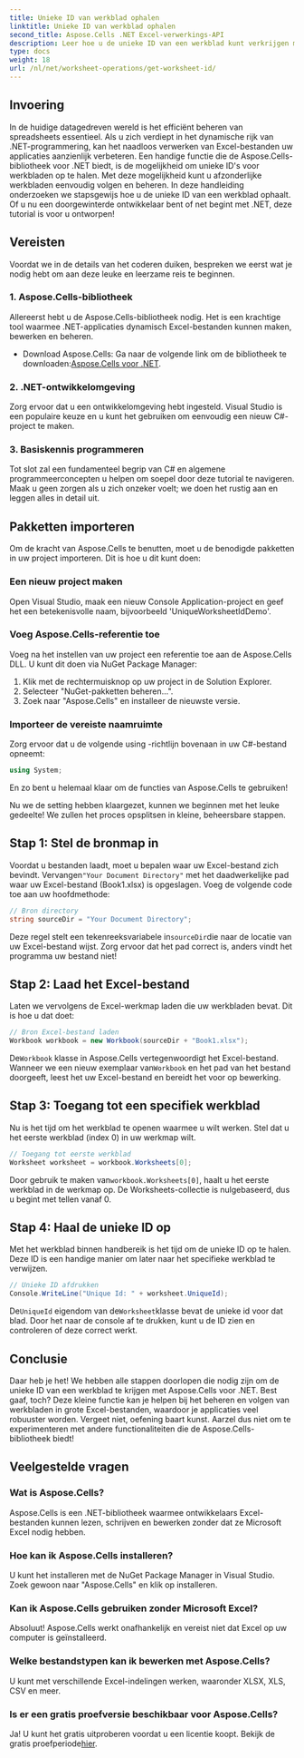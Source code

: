```yaml
---
title: Unieke ID van werkblad ophalen
linktitle: Unieke ID van werkblad ophalen
second_title: Aspose.Cells .NET Excel-verwerkings-API
description: Leer hoe u de unieke ID van een werkblad kunt verkrijgen met Aspose.Cells voor .NET met deze stapsgewijze handleiding. Beheer uw spreadsheets efficiënter.
type: docs
weight: 18
url: /nl/net/worksheet-operations/get-worksheet-id/
---
```

## Invoering
In de huidige datagedreven wereld is het efficiënt beheren van spreadsheets essentieel. Als u zich verdiept in het dynamische rijk van .NET-programmering, kan het naadloos verwerken van Excel-bestanden uw applicaties aanzienlijk verbeteren. Een handige functie die de Aspose.Cells-bibliotheek voor .NET biedt, is de mogelijkheid om unieke ID's voor werkbladen op te halen. Met deze mogelijkheid kunt u afzonderlijke werkbladen eenvoudig volgen en beheren. In deze handleiding onderzoeken we stapsgewijs hoe u de unieke ID van een werkblad ophaalt. Of u nu een doorgewinterde ontwikkelaar bent of net begint met .NET, deze tutorial is voor u ontworpen!
## Vereisten
Voordat we in de details van het coderen duiken, bespreken we eerst wat je nodig hebt om aan deze leuke en leerzame reis te beginnen.
### 1. Aspose.Cells-bibliotheek
Allereerst hebt u de Aspose.Cells-bibliotheek nodig. Het is een krachtige tool waarmee .NET-applicaties dynamisch Excel-bestanden kunnen maken, bewerken en beheren. 
-  Download Aspose.Cells: Ga naar de volgende link om de bibliotheek te downloaden:[Aspose.Cells voor .NET](https://releases.aspose.com/cells/net/).
### 2. .NET-ontwikkelomgeving
Zorg ervoor dat u een ontwikkelomgeving hebt ingesteld. Visual Studio is een populaire keuze en u kunt het gebruiken om eenvoudig een nieuw C#-project te maken.
### 3. Basiskennis programmeren
Tot slot zal een fundamenteel begrip van C# en algemene programmeerconcepten u helpen om soepel door deze tutorial te navigeren. Maak u geen zorgen als u zich onzeker voelt; we doen het rustig aan en leggen alles in detail uit.
## Pakketten importeren
Om de kracht van Aspose.Cells te benutten, moet u de benodigde pakketten in uw project importeren. Dit is hoe u dit kunt doen:
### Een nieuw project maken
Open Visual Studio, maak een nieuw Console Application-project en geef het een betekenisvolle naam, bijvoorbeeld 'UniqueWorksheetIdDemo'.
### Voeg Aspose.Cells-referentie toe
Voeg na het instellen van uw project een referentie toe aan de Aspose.Cells DLL. U kunt dit doen via NuGet Package Manager:
1. Klik met de rechtermuisknop op uw project in de Solution Explorer.
2. Selecteer "NuGet-pakketten beheren...".
3. Zoek naar "Aspose.Cells" en installeer de nieuwste versie.
### Importeer de vereiste naamruimte
Zorg ervoor dat u de volgende using -richtlijn bovenaan in uw C#-bestand opneemt:
```csharp
using System;
```
En zo bent u helemaal klaar om de functies van Aspose.Cells te gebruiken!

Nu we de setting hebben klaargezet, kunnen we beginnen met het leuke gedeelte! We zullen het proces opsplitsen in kleine, beheersbare stappen.
## Stap 1: Stel de bronmap in
 Voordat u bestanden laadt, moet u bepalen waar uw Excel-bestand zich bevindt. Vervangen`"Your Document Directory"` met het daadwerkelijke pad waar uw Excel-bestand (Book1.xlsx) is opgeslagen.
Voeg de volgende code toe aan uw hoofdmethode:
```csharp
// Bron directory
string sourceDir = "Your Document Directory";
```
 Deze regel stelt een tekenreeksvariabele in`sourceDir`die naar de locatie van uw Excel-bestand wijst. Zorg ervoor dat het pad correct is, anders vindt het programma uw bestand niet!
## Stap 2: Laad het Excel-bestand
Laten we vervolgens de Excel-werkmap laden die uw werkbladen bevat. Dit is hoe u dat doet:
```csharp
// Bron Excel-bestand laden
Workbook workbook = new Workbook(sourceDir + "Book1.xlsx");
```
 De`Workbook` klasse in Aspose.Cells vertegenwoordigt het Excel-bestand. Wanneer we een nieuw exemplaar van`Workbook` en het pad van het bestand doorgeeft, leest het uw Excel-bestand en bereidt het voor op bewerking.
## Stap 3: Toegang tot een specifiek werkblad
Nu is het tijd om het werkblad te openen waarmee u wilt werken. Stel dat u het eerste werkblad (index 0) in uw werkmap wilt.
```csharp
// Toegang tot eerste werkblad
Worksheet worksheet = workbook.Worksheets[0];
```
 Door gebruik te maken van`workbook.Worksheets[0]`, haalt u het eerste werkblad in de werkmap op. De Worksheets-collectie is nulgebaseerd, dus u begint met tellen vanaf 0.
## Stap 4: Haal de unieke ID op
Met het werkblad binnen handbereik is het tijd om de unieke ID op te halen. Deze ID is een handige manier om later naar het specifieke werkblad te verwijzen.
```csharp
// Unieke ID afdrukken
Console.WriteLine("Unique Id: " + worksheet.UniqueId);
```
 De`UniqueId` eigendom van de`Worksheet`klasse bevat de unieke id voor dat blad. Door het naar de console af te drukken, kunt u de ID zien en controleren of deze correct werkt. 
## Conclusie
Daar heb je het! We hebben alle stappen doorlopen die nodig zijn om de unieke ID van een werkblad te krijgen met Aspose.Cells voor .NET. Best gaaf, toch? Deze kleine functie kan je helpen bij het beheren en volgen van werkbladen in grote Excel-bestanden, waardoor je applicaties veel robuuster worden. Vergeet niet, oefening baart kunst. Aarzel dus niet om te experimenteren met andere functionaliteiten die de Aspose.Cells-bibliotheek biedt!
## Veelgestelde vragen
### Wat is Aspose.Cells?
Aspose.Cells is een .NET-bibliotheek waarmee ontwikkelaars Excel-bestanden kunnen lezen, schrijven en bewerken zonder dat ze Microsoft Excel nodig hebben.
### Hoe kan ik Aspose.Cells installeren?
U kunt het installeren met de NuGet Package Manager in Visual Studio. Zoek gewoon naar "Aspose.Cells" en klik op installeren.
### Kan ik Aspose.Cells gebruiken zonder Microsoft Excel?
Absoluut! Aspose.Cells werkt onafhankelijk en vereist niet dat Excel op uw computer is geïnstalleerd.
### Welke bestandstypen kan ik bewerken met Aspose.Cells?
U kunt met verschillende Excel-indelingen werken, waaronder XLSX, XLS, CSV en meer.
### Is er een gratis proefversie beschikbaar voor Aspose.Cells?
 Ja! U kunt het gratis uitproberen voordat u een licentie koopt. Bekijk de gratis proefperiode[hier](https://releases.aspose.com/).